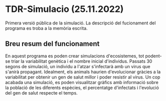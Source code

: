 # TDR-Simulacio (25.11.2022)
Primera versió pública de la simulació. La descripció del fucionament del programa es troba a la memòria escrita.

## Breu resum del funcionament
En aquest programa es poden crear simulacions d'ecosistemes, tot podent-se triar la variabilitat genètica i el nombre inicial d'individus.
Passats 30 segons de simulació, un individu a l'atzar s'infectarà amb un virus que s'anirà propagant. Idealment, els animals haurien d'evolucionar gràcies a la variabilitat per obtenir un gen de salut millor i poder resistir al virus.
Un cop acabada una simulació, es poden visualitzar gràfics amb informació sobre la població de les diferents espècies, el percentatge d'infectats i l'evolució del gen de salut respecte el temps.
